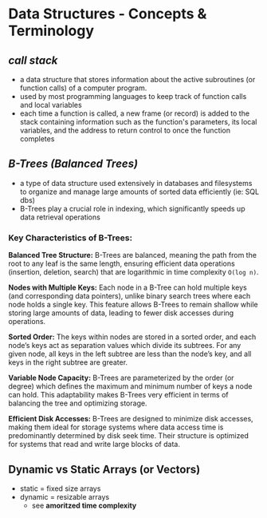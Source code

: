 # Data Structures - Concepts & Terminology

## _call stack_
- a data structure that stores information about the active subroutines (or function calls) of a computer program. 
- used by most programming languages to keep track of function calls and local variables
- each time a function is called, a new frame (or record) is added to the stack containing information such as the function's parameters, its local variables, and the address to return control to once the function completes

## _B-Trees (Balanced Trees)_
-  a type of data structure used extensively in databases and filesystems to organize and manage large amounts of sorted data efficiently (ie: SQL dbs)
-  B-Trees play a crucial role in indexing, which significantly speeds up data retrieval operations

### Key Characteristics of B-Trees:

**Balanced Tree Structure:** B-Trees are balanced, meaning the path from the root to any leaf is the same length, ensuring efficient data operations (insertion, deletion, search) that are logarithmic in time complexity `O(log n)`.

**Nodes with Multiple Keys:** Each node in a B-Tree can hold multiple keys (and corresponding data pointers), unlike binary search trees where each node holds a single key. This feature allows B-Trees to remain shallow while storing large amounts of data, leading to fewer disk accesses during operations.

**Sorted Order:** The keys within nodes are stored in a sorted order, and each node’s keys act as separation values which divide its subtrees. For any given node, all keys in the left subtree are less than the node’s key, and all keys in the right subtree are greater.

**Variable Node Capacity:** B-Trees are parameterized by the order (or degree) which defines the maximum and minimum number of keys a node can hold. This adaptability makes B-Trees very efficient in terms of balancing the tree and optimizing storage.

**Efficient Disk Accesses:** B-Trees are designed to minimize disk accesses, making them ideal for storage systems where data access time is predominantly determined by disk seek time. Their structure is optimized for systems that read and write large blocks of data.

## Dynamic vs Static Arrays (or Vectors)
- static = fixed size arrays
- dynamic = resizable arrays
  - see **amoritzed time complexity**
